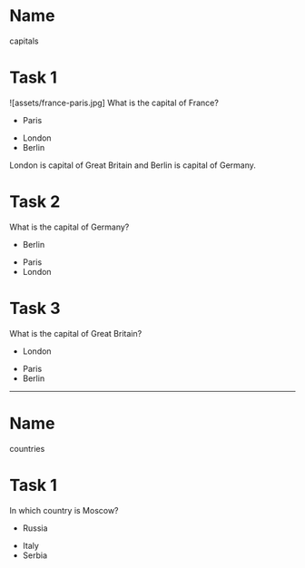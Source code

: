 # Name
capitals

# Task 1
![assets/france-paris.jpg]
What is the capital of France?

* Paris
- London
- Berlin

London is capital of Great Britain
and Berlin is capital of Germany.

# Task 2
What is the capital of Germany?

* Berlin
- Paris
- London

# Task 3
What is the capital of Great Britain?

* London
- Paris
- Berlin

------

# Name
countries

# Task 1
In which country is Moscow?

* Russia
- Italy
- Serbia
